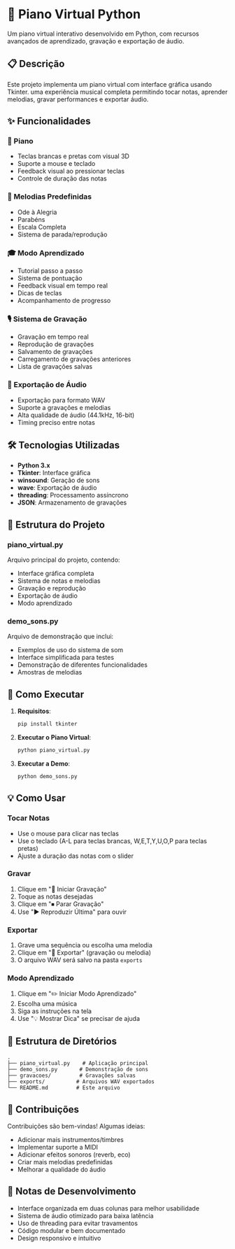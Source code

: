 # 🎹 Piano Virtual Python

Um piano virtual interativo desenvolvido em Python, com recursos avançados de aprendizado, gravação e exportação de áudio.

## 📋 Descrição

Este projeto implementa um piano virtual com interface gráfica usando Tkinter. uma experiência musical completa permitindo tocar notas, aprender melodias, gravar performances e exportar áudio.

## ✨ Funcionalidades

### 🎵 Piano
- Teclas brancas e pretas com visual 3D
- Suporte a mouse e teclado
- Feedback visual ao pressionar teclas
- Controle de duração das notas

### 🎼 Melodias Predefinidas
- Ode à Alegria
- Parabéns
- Escala Completa
- Sistema de parada/reprodução

### 🎓 Modo Aprendizado
- Tutorial passo a passo
- Sistema de pontuação
- Feedback visual em tempo real
- Dicas de teclas
- Acompanhamento de progresso

### 🎙️ Sistema de Gravação
- Gravação em tempo real
- Reprodução de gravações
- Salvamento de gravações
- Carregamento de gravações anteriores
- Lista de gravações salvas

### 💾 Exportação de Áudio
- Exportação para formato WAV
- Suporte a gravações e melodias
- Alta qualidade de áudio (44.1kHz, 16-bit)
- Timing preciso entre notas

## 🛠️ Tecnologias Utilizadas

- **Python 3.x**
- **Tkinter**: Interface gráfica
- **winsound**: Geração de sons
- **wave**: Exportação de áudio
- **threading**: Processamento assíncrono
- **JSON**: Armazenamento de gravações

## 📁 Estrutura do Projeto

### piano_virtual.py
Arquivo principal do projeto, contendo:
- Interface gráfica completa
- Sistema de notas e melodias
- Gravação e reprodução
- Exportação de áudio
- Modo aprendizado

### demo_sons.py
Arquivo de demonstração que inclui:
- Exemplos de uso do sistema de som
- Interface simplificada para testes
- Demonstração de diferentes funcionalidades
- Amostras de melodias

## 🚀 Como Executar

1. **Requisitos**:
   ```bash
   pip install tkinter
   ```

2. **Executar o Piano Virtual**:
   ```bash
   python piano_virtual.py
   ```

3. **Executar a Demo**:
   ```bash
   python demo_sons.py
   ```

## 💡 Como Usar

### Tocar Notas
- Use o mouse para clicar nas teclas
- Use o teclado (A-L para teclas brancas, W,E,T,Y,U,O,P para teclas pretas)
- Ajuste a duração das notas com o slider

### Gravar
1. Clique em "🔴 Iniciar Gravação"
2. Toque as notas desejadas
3. Clique em "⏹ Parar Gravação"
4. Use "▶️ Reproduzir Última" para ouvir

### Exportar
1. Grave uma sequência ou escolha uma melodia
2. Clique em "💾 Exportar" (gravação ou melodia)
3. O arquivo WAV será salvo na pasta `exports`

### Modo Aprendizado
1. Clique em "✏️ Iniciar Modo Aprendizado"
2. Escolha uma música
3. Siga as instruções na tela
4. Use "💡 Mostrar Dica" se precisar de ajuda

## 📂 Estrutura de Diretórios
```
.
├── piano_virtual.py    # Aplicação principal
├── demo_sons.py       # Demonstração de sons
├── gravacoes/         # Gravações salvas
├── exports/          # Arquivos WAV exportados
└── README.md         # Este arquivo
```

## 🤝 Contribuições

Contribuições são bem-vindas! Algumas ideias:
- Adicionar mais instrumentos/timbres
- Implementar suporte a MIDI
- Adicionar efeitos sonoros (reverb, eco)
- Criar mais melodias predefinidas
- Melhorar a qualidade do áudio

## 📝 Notas de Desenvolvimento

- Interface organizada em duas colunas para melhor usabilidade
- Sistema de áudio otimizado para baixa latência
- Uso de threading para evitar travamentos
- Código modular e bem documentado
- Design responsivo e intuitivo

